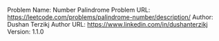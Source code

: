 Problem Name: Number Palindrome
Problem URL: https://leetcode.com/problems/palindrome-number/description/
Author: Dushan Terzikj
Author URL: https://www.linkedin.com/in/dushanterzikj
Version: 1.1.0

